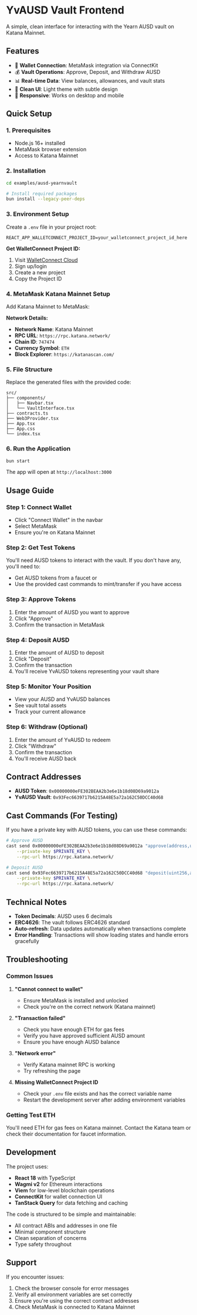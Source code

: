 # YvAUSD Vault Frontend

A simple, clean interface for interacting with the Yearn AUSD vault on Katana Mainnet.

## Features

- 🔗 **Wallet Connection**: MetaMask integration via ConnectKit
- 💰 **Vault Operations**: Approve, Deposit, and Withdraw AUSD
- 📊 **Real-time Data**: View balances, allowances, and vault stats
- 🎨 **Clean UI**: Light theme with subtle design
- 📱 **Responsive**: Works on desktop and mobile

## Quick Setup

### 1. Prerequisites

- Node.js 16+ installed
- MetaMask browser extension
- Access to Katana Mainnet

### 2. Installation

```bash
cd examples/ausd-yearnvault

# Install required packages
bun install --legacy-peer-deps
```

### 3. Environment Setup

Create a `.env` file in your project root:

```env
REACT_APP_WALLETCONNECT_PROJECT_ID=your_walletconnect_project_id_here
```

**Get WalletConnect Project ID:**
1. Visit [WalletConnect Cloud](https://cloud.walletconnect.com)
2. Sign up/login
3. Create a new project
4. Copy the Project ID

### 4. MetaMask Katana Mainnet Setup

Add Katana Mainnet to MetaMask:

**Network Details:**
- **Network Name**: Katana Mainnet
- **RPC URL**: `https://rpc.katana.network/`
- **Chain ID**: `747474`
- **Currency Symbol**: `ETH`
- **Block Explorer**: `https://katanascan.com/`

### 5. File Structure

Replace the generated files with the provided code:

```
src/
├── components/
│   ├── Navbar.tsx
│   └── VaultInterface.tsx
├── contracts.ts
├── Web3Provider.tsx
├── App.tsx
├── App.css
└── index.tsx
```

### 6. Run the Application

```bash
bun start
```

The app will open at `http://localhost:3000`

## Usage Guide

### Step 1: Connect Wallet
- Click "Connect Wallet" in the navbar
- Select MetaMask
- Ensure you're on Katana Mainnet

### Step 2: Get Test Tokens
You'll need AUSD tokens to interact with the vault. If you don't have any, you'll need to:
- Get AUSD tokens from a faucet or
- Use the provided cast commands to mint/transfer if you have access

### Step 3: Approve Tokens
1. Enter the amount of AUSD you want to approve
2. Click "Approve"
3. Confirm the transaction in MetaMask

### Step 4: Deposit AUSD
1. Enter the amount of AUSD to deposit
2. Click "Deposit"
3. Confirm the transaction
4. You'll receive YvAUSD tokens representing your vault share

### Step 5: Monitor Your Position
- View your AUSD and YvAUSD balances
- See vault total assets
- Track your current allowance

### Step 6: Withdraw (Optional)
1. Enter the amount of YvAUSD to redeem
2. Click "Withdraw"
3. Confirm the transaction
4. You'll receive AUSD back

## Contract Addresses

- **AUSD Token**: `0x00000000eFE302BEAA2b3e6e1b18d08D69a9012a`
- **YvAUSD Vault**: `0x93Fec6639717b6215A48E5a72a162C50DCC40d68`

## Cast Commands (For Testing)

If you have a private key with AUSD tokens, you can use these commands:

```bash
# Approve AUSD
cast send 0x00000000eFE302BEAA2b3e6e1b18d08D69a9012a "approve(address,uint256)" 0x93Fec6639717b6215A48E5a72a162C50DCC40d68 1000000 \
    --private-key $PRIVATE_KEY \
    --rpc-url https://rpc.katana.network/

# Deposit AUSD
cast send 0x93Fec6639717b6215A48E5a72a162C50DCC40d68 "deposit(uint256,address)" 1000000 YOUR_ADDRESS \
    --private-key $PRIVATE_KEY \
    --rpc-url https://rpc.katana.network/
```

## Technical Notes

- **Token Decimals**: AUSD uses 6 decimals
- **ERC4626**: The vault follows ERC4626 standard
- **Auto-refresh**: Data updates automatically when transactions complete
- **Error Handling**: Transactions will show loading states and handle errors gracefully

## Troubleshooting

### Common Issues

1. **"Cannot connect to wallet"**
   - Ensure MetaMask is installed and unlocked
   - Check you're on the correct network (Katana mainnet)

2. **"Transaction failed"**
   - Check you have enough ETH for gas fees
   - Verify you have approved sufficient AUSD amount
   - Ensure you have enough AUSD balance

3. **"Network error"**
   - Verify Katana mainnet RPC is working
   - Try refreshing the page

4. **Missing WalletConnect Project ID**
   - Check your `.env` file exists and has the correct variable name
   - Restart the development server after adding environment variables

### Getting Test ETH

You'll need ETH for gas fees on Katana mainnet. Contact the Katana team or check their documentation for faucet information.

## Development

The project uses:
- **React 18** with TypeScript
- **Wagmi v2** for Ethereum interactions
- **Viem** for low-level blockchain operations
- **ConnectKit** for wallet connection UI
- **TanStack Query** for data fetching and caching

The code is structured to be simple and maintainable:
- All contract ABIs and addresses in one file
- Minimal component structure
- Clean separation of concerns
- Type safety throughout

## Support

If you encounter issues:
1. Check the browser console for error messages
2. Verify all environment variables are set correctly
3. Ensure you're using the correct contract addresses
4. Check MetaMask is connected to Katana Mainnet
